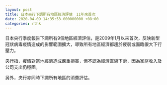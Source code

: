 ```yaml
---
layout: post
title: 日本央行下調所有地區經濟評估　11年來首次
date: 2020-04-09 14:35:53.000000000 +08:00
categories: rthk
---
```


日本央行季度報告下調所有9個地區經濟評估，是2009年1月以來首次，反映新型冠狀病毒疫情造成的影響範圍擴大，導致所有地區經濟都趨於疲弱或面臨很大下行壓力。

央行指，疫情對當地經濟造成嚴重損害，但不認為經濟直線下滑，因為家庭收入及公司支出仍穩固。

另外，央行亦同時下調所有地區的消費評估。
